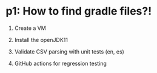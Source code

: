 # p1: How to find gradle files?!

1. Create a VM

2. Install the openJDK11

3. Validate CSV parsing with unit tests (en, es)

4. GitHub actions for regression testing
